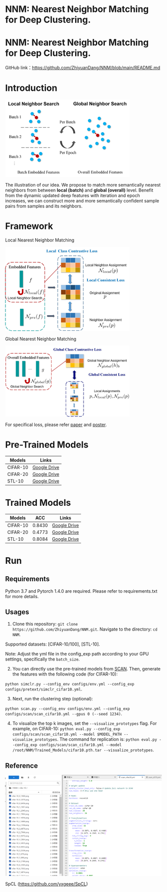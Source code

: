# NNM: Nearest Neighbor Matching for Deep Clustering.
# NNM: Nearest Neighbor Matching for Deep Clustering.
GitHub link：https://github.com/ZhiyuanDang/NNM/blob/main/README.md

# Introduction


<img src="images/ill_idea.jpg" width="400" />

<p> The illustration of our idea. We propose to match more semantically nearest neighbors from between <b>local (batch)</b> and <b>global (overall)</b> level. Benefit from the dynamic updated deep features with iteration and epoch increases, we can construct more and more semantically confident sample pairs from samples and its neighbors. </p>

# Framework
Local Nearest Neighbor Matching

<img src="images/local_loss.jpg" width="400" />

Global Nearest Neighbor Matching

<img src="images/global_loss.jpg" width="400" />

For specifical loss, please refer [paper](./dzy-CVPR2021-NNM-final.pdf) and [poster](./4001-poster.pdf).

# Pre-Trained Models
|  Models    | Links |
|  ----   | ---- |
| CIFAR-10   | [Google Drive](https://drive.google.com/file/d/1Wk3wJZ1puU8ptAaMgLOhviG54ooGMXPf/view?usp=sharing) |
| CIFAR-20   | [Google Drive](https://drive.google.com/file/d/1GELVDCmompIT12iKv-Ib4SBNnfohmUTH/view?usp=sharing) |
| STL-10   | [Google Drive](https://drive.google.com/file/d/1ZK5zs6jfjm6_CCm4gf6Ji0gGGrQCc0bk/view?usp=sharing) |

# Trained Models
|  Models   | ACC  | Links |
|  ----  | ----  | ---- |
| CIFAR-10  | 0.8430 | [Google Drive](https://drive.google.com/file/d/1_7tua1Sam5T1s9fhopAw3buIBLrnI3dy/view?usp=sharing) |
| CIFAR-20  | 0.4773 | [Google Drive](https://drive.google.com/file/d/1-kqS3Myrw6S1Y9O0kjsHB3kiCv1_d-yw/view?usp=sharing) |
| STL-10  | 0.8084 | [Google Drive](https://drive.google.com/file/d/1aC4aKkoRO2kKAQv1COYcucqRcZ6rdk59/view?usp=sharing) |

# Run
## Requirements
Python 3.7 and Pytorch 1.4.0 are required. Please refer to requirements.txt for more details.
## Usages

1. Clone this repository: `git clone https://github.com/ZhiyuanDang/NNM.git`.
   Navigate to the directory: `cd NNM`.

Supported datasets: [CIFAR-10/100], [STL-10].

Note: Adjust the yml file in the config_exp path according to your GPU settings, specifically the `batch_size`.

2. You can directly use the pre-trained models from [SCAN](https://github.com/wvangansbeke/Unsupervised-Classification). Then, generate the features with the following code (for CIFAR-10):

`python simclr.py --config_env configs/env.yml --config_exp configs/pretext/simclr_cifar10.yml`.

3. Next, run the clustering step (optional): 

`python scan.py --config_env configs/env.yml --config_exp configs/scan/scan_cifar10.yml --gpus 0 (--seed 1234)`.

4. To visualize the top k images, set the `--visualize_prototypes` flag. For example, on CIFAR-10:
`python eval.py --config_exp configs/scan/scan_cifar10.yml --model $MODEL_PATH --visualize_prototypes`.
The command for replication is: `python eval.py --config_exp configs/scan/scan_cifar10.yml --model /root/NNM/Trained_Models/cifar10.pth.tar --visualize_prototypes`.

## Reference
<img src="1111.png" width="800" />

SpCL (https://github.com/yxgeee/SpCL)
